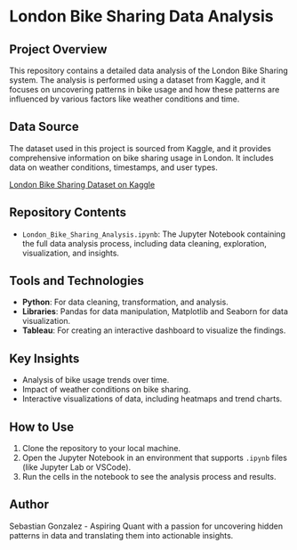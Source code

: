 # London Bike Sharing Data Analysis

## Project Overview
This repository contains a detailed data analysis of the London Bike Sharing system. The analysis is performed using a dataset from Kaggle, and it focuses on uncovering patterns in bike usage and how these patterns are influenced by various factors like weather conditions and time.

## Data Source
The dataset used in this project is sourced from Kaggle, and it provides comprehensive information on bike sharing usage in London. It includes data on weather conditions, timestamps, and user types.

[London Bike Sharing Dataset on Kaggle](https://www.kaggle.com/datasets/hmavrodiev/london-bike-sharing-dataset)

## Repository Contents
- `London_Bike_Sharing_Analysis.ipynb`: The Jupyter Notebook containing the full data analysis process, including data cleaning, exploration, visualization, and insights.

## Tools and Technologies
- **Python**: For data cleaning, transformation, and analysis.
- **Libraries**: Pandas for data manipulation, Matplotlib and Seaborn for data visualization.
- **Tableau**: For creating an interactive dashboard to visualize the findings.

## Key Insights
- Analysis of bike usage trends over time.
- Impact of weather conditions on bike sharing.
- Interactive visualizations of data, including heatmaps and trend charts.

## How to Use
1. Clone the repository to your local machine.
2. Open the Jupyter Notebook in an environment that supports `.ipynb` files (like Jupyter Lab or VSCode).
3. Run the cells in the notebook to see the analysis process and results.

## Author
Sebastian Gonzalez - Aspiring Quant with a passion for uncovering hidden patterns in data and translating them into actionable insights.
